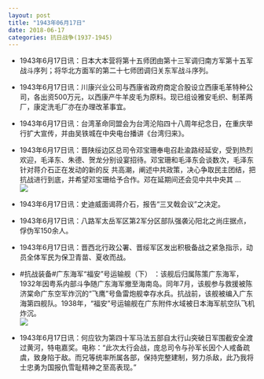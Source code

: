 ```yaml
---
layout: post
title: "1943年06月17日"
date: 2018-06-17
categories: 抗日战争(1937-1945)
---
```


<meta name="referrer" content="no-referrer" />

- 1943年6月17日讯：日本大本营将第十五师团由第十三军调归南方军第十五军战斗序列；将华北方面军的第二十七师团调归关东军战斗序列。 

- 1943年6月17日讯：川康兴业公司与西康省政府商定合股设立西康毛革特种公司，各出资500万元，以西康产牛羊皮毛为原料。现已组设雅安毛织、制革两厂，康定洗毛厂亦在办理改革事宜。 

- 1943年6月17日讯：台湾革命同盟会为台湾沦陷四十八周年纪念日，在重庆举行扩大宣传，并由吴铁城在中央电台播讲《台湾归来》。 

- 1943年6月17日讯：晋陕绥边区总司令邓宝珊奉电召赴渝路经延安，受到热烈欢迎，毛泽东、朱德、贺龙分别设宴招待。邓宝珊和毛泽东会谈数次，毛泽东针对蒋介石正在发动的新的反 共高潮，阐述中共政策，决心争取民主团结，把抗战进行到底，并希望邓宝珊给予合作。邓在延期间还会见中共中央其 ... <br/><img src="https://wx2.sinaimg.cn/large/aca367d8ly1fsedof09k8j20c809zaa4.jpg" />

- 1943年6月17日讯：史迪威面谒蒋介石，报告“三叉戟会议”之决定。 

- 1943年6月17日讯：八路军太岳军区第2军分区部队强袭沁阳北之尚庄据点，俘伪军150余人。 

- 1943年6月17日讯：晋西北行政公署、晋绥军区发出积极备战之紧急指示，动员全体军民为保卫青苗、夏收而战。 

- #抗战装备#广东海军“福安”号运输舰（下） ：该舰后归属陈策广东海军，1932年因粤系内部斗争随广东海军撤至海南岛。同年7月，该舰参与救援被陈济棠命广东空军炸沉的“飞鹰”号鱼雷炮舰幸存水兵。抗战前，该舰被编入广东海第四舰队。1938年，“福安”号运输舰在广东附件水域被日本海军航空队飞机炸沉。 <br/><img src="https://wx2.sinaimg.cn/large/aca367d8ly1fsdy2so7b9j20ku0cijw0.jpg" />

- 1943年6月17日讯：何应钦为第四十军马法五部自太行山突破日军围截安全渡过黄河，特电嘉奖。电称：“此次太行会战，庞总司令与孙军长因个人戒备疏虞，致身陷于敌。而兄等统率所属各部，保持完整建制，努力杀敌，此乃我将士忠勇为国报仇雪耻精神之至高表现。” 


